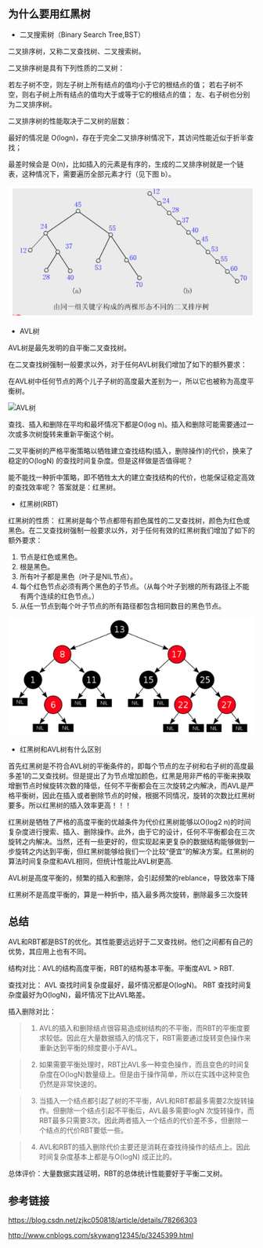 为什么要用红黑树
--
* 二叉搜索树（Binary Search Tree,BST）

二叉排序树，又称二叉查找树、二叉搜索树。

二叉排序树是具有下列性质的二叉树：

若左子树不空，则左子树上所有结点的值均小于它的根结点的值；
若右子树不空，则右子树上所有结点的值均大于或等于它的根结点的值；
左、右子树也分别为二叉排序树。

二叉排序树的性能取决于二叉树的层数：

最好的情况是 O(logn)，存在于完全二叉排序树情况下，其访问性能近似于折半查找；

最差时候会是 O(n)，比如插入的元素是有序的，生成的二叉排序树就是一个链表，这种情况下，需要遍历全部元素才行（见下图 b）。

![二叉搜索树](https://github.com/huijuanl/MarkdownPhotos/blob/master/QQ%E6%88%AA%E5%9B%BE20180825143906.png?raw=true)

* AVL树

AVL树是最先发明的自平衡二叉查找树。

在二叉查找树强制一般要求以外，对于任何AVL树我们增加了如下的额外要求：

在AVL树中任何节点的两个儿子子树的高度最大差别为一，所以它也被称为高度平衡树。

![AVL树](https://github.com/huijuanl/MarkdownPhotos/blob/master/AVL%E6%A0%91.png?raw=true)

查找、插入和删除在平均和最坏情况下都是O(log n)。插入和删除可能需要通过一次或多次树旋转来重新平衡这个树。

二叉平衡树的严格平衡策略以牺牲建立查找结构(插入，删除操作)的代价，换来了稳定的O(logN) 的查找时间复杂度。但是这样做是否值得呢？

能不能找一种折中策略，即不牺牲太大的建立查找结构的代价，也能保证稳定高效的查找效率呢？ 答案就是：红黑树。

* 红黑树(RBT)

 红黑树的性质：
红黑树是每个节点都带有颜色属性的二叉查找树，颜色为红色或黑色。在二叉查找树强制一般要求以外，对于任何有效的红黑树我们增加了如下的额外要求：

1. 节点是红色或黑色。
2. 根是黑色。
3. 所有叶子都是黑色（叶子是NIL节点）。
4. 每个红色节点必须有两个黑色的子节点。（从每个叶子到根的所有路径上不能有两个连续的红色节点。）
5. 从任一节点到每个叶子节点的所有路径都包含相同数目的黑色节点。
  
![红黑树](https://github.com/huijuanl/MarkdownPhotos/blob/master/%E7%BA%A2%E9%BB%91%E6%A0%91.png?raw=true)

* 红黑树和AVL树有什么区别

首先红黑树是不符合AVL树的平衡条件的，即每个节点的左子树和右子树的高度最多差1的二叉查找树。但是提出了为节点增加颜色，红黑是用非严格的平衡来换取增删节点时候旋转次数的降低，任何不平衡都会在三次旋转之内解决，而AVL是严格平衡树，因此在插入或者删除节点的时候，根据不同情况，旋转的次数比红黑树要多。所以红黑树的插入效率更高！！！

红黑树是牺牲了严格的高度平衡的优越条件为代价红黑树能够以O(log2 n)的时间复杂度进行搜索、插入、删除操作。此外，由于它的设计，任何不平衡都会在三次旋转之内解决。当然，还有一些更好的，但实现起来更复杂的数据结构能够做到一步旋转之内达到平衡，但红黑树能够给我们一个比较“便宜”的解决方案。红黑树的算法时间复杂度和AVL相同，但统计性能比AVL树更高.

AVL树是高度平衡的，频繁的插入和删除，会引起频繁的reblance，导致效率下降

红黑树不是高度平衡的，算是一种折中，插入最多两次旋转，删除最多三次旋转

总结
--  
AVL和RBT都是BST的优化。其性能要远远好于二叉查找树。他们之间都有自己的优势，其应用上也有不同。

结构对比：AVL的结构高度平衡，RBT的结构基本平衡。平衡度AVL > RBT.

查找对比： AVL 查找时间复杂度最好，最坏情况都是O(logN)。
          RBT 查找时间复杂度最好为O(logN)，最坏情况下比AVL略差。

插入删除对比：  
> 1. AVL的插入和删除结点很容易造成树结构的不平衡，而RBT的平衡度要求较低。因此在大量数据插入的情况下，RBT需要通过旋转变色操作来重新达到平衡的频度要小于AVL。

> 2. 如果需要平衡处理时，RBT比AVL多一种变色操作，而且变色的时间复杂度在O(logN)数量级上。但是由于操作简单，所以在实践中这种变色仍然是非常快速的。

> 3. 当插入一个结点都引起了树的不平衡，AVL和RBT都最多需要2次旋转操作。但删除一个结点引起不平衡后，AVL最多需要logN 次旋转操作，而RBT最多只需要3次。因此两者插入一个结点的代价差不多，但删除一个结点的代价RBT要低一些。

> 4. AVL和RBT的插入删除代价主要还是消耗在查找待操作的结点上。因此时间复杂度基本上都是与O(logN) 成正比的。

总体评价：大量数据实践证明，RBT的总体统计性能要好于平衡二叉树。

参考链接
--
https://blog.csdn.net/zjkc050818/article/details/78266303

http://www.cnblogs.com/skywang12345/p/3245399.html

